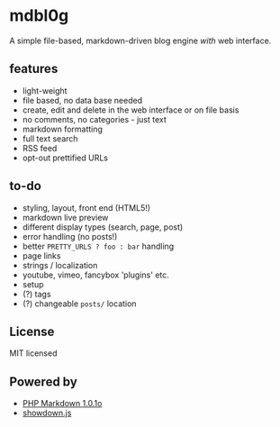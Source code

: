 # mdbl0g
A simple file-based, markdown-driven blog engine *with* web interface.

## features
* light-weight
* file based, no data base needed
* create, edit and delete in the web interface or on file basis
* no comments, no categories - just text
* markdown formatting
* full text search
* RSS feed
* opt-out prettified URLs

## to-do
* styling, layout, front end (HTML5!)
* markdown live preview
* different display types (search, page, post)
* error handling (no posts!)
* better `PRETTY_URLS ? foo : bar` handling
* page links
* strings / localization
* youtube, vimeo, fancybox 'plugins' etc.
* setup
* (?) tags
* (?) changeable `posts/` location

## License
MIT licensed

## Powered by
* [PHP Markdown 1.0.1o](https://github.com/michelf/php-markdown/)
* [showdown.js](https://github.com/coreyti/showdown)